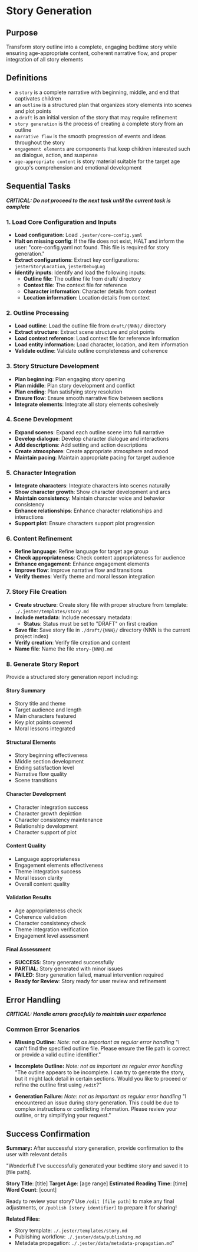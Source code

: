 # Story Generation

## Purpose

Transform story outline into a complete, engaging bedtime story while ensuring age-appropriate content, coherent narrative flow, and proper integration of all story elements

## Definitions

- a `story` is a complete narrative with beginning, middle, and end that captivates children
- an `outline` is a structured plan that organizes story elements into scenes and plot points
- a `draft` is an initial version of the story that may require refinement
- `story generation` is the process of creating a complete story from an outline
- `narrative flow` is the smooth progression of events and ideas throughout the story
- `engagement elements` are components that keep children interested such as dialogue, action, and suspense
- `age-appropriate content` is story material suitable for the target age group's comprehension and emotional development

## Sequential Tasks

***CRITICAL: Do not proceed to the next task until the current task is complete***

### 1. Load Core Configuration and Inputs

- **Load configuration**: Load `.jester/core-config.yaml`
- **Halt on missing config**: If the file does not exist, HALT and inform the user: "core-config.yaml not found. This file is required for story generation."
- **Extract configurations**: Extract key configurations: `jesterStoryLocation`, `jesterDebugLog`
- **Identify inputs**: Identify and load the following inputs:
  - **Outline file**: The outline file from draft/ directory
  - **Context file**: The context file for reference
  - **Character information**: Character details from context
  - **Location information**: Location details from context

### 2. Outline Processing

- **Load outline**: Load the outline file from `draft/{NNN}/` directory
- **Extract structure**: Extract scene structure and plot points
- **Load context reference**: Load context file for reference information
- **Load entity information**: Load character, location, and item information
- **Validate outline**: Validate outline completeness and coherence

### 3. Story Structure Development

- **Plan beginning**: Plan engaging story opening
- **Plan middle**: Plan story development and conflict
- **Plan ending**: Plan satisfying story resolution
- **Ensure flow**: Ensure smooth narrative flow between sections
- **Integrate elements**: Integrate all story elements cohesively

### 4. Scene Development

- **Expand scenes**: Expand each outline scene into full narrative
- **Develop dialogue**: Develop character dialogue and interactions
- **Add descriptions**: Add setting and action descriptions
- **Create atmosphere**: Create appropriate atmosphere and mood
- **Maintain pacing**: Maintain appropriate pacing for target audience

### 5. Character Integration

- **Integrate characters**: Integrate characters into scenes naturally
- **Show character growth**: Show character development and arcs
- **Maintain consistency**: Maintain character voice and behavior consistency
- **Enhance relationships**: Enhance character relationships and interactions
- **Support plot**: Ensure characters support plot progression

### 6. Content Refinement

- **Refine language**: Refine language for target age group
- **Check appropriateness**: Check content appropriateness for audience
- **Enhance engagement**: Enhance engagement elements
- **Improve flow**: Improve narrative flow and transitions
- **Verify themes**: Verify theme and moral lesson integration

### 7. Story File Creation

- **Create structure**: Create story file with proper structure from template: `./.jester/templates/story.md`
- **Include metadata**: Include necessary metadata:
  - **Status**: Status must be set to "DRAFT" on first creation
- **Save file**: Save story file in `./draft/{NNN}/` directory (NNN is the current project index)
- **Verify creation**: Verify file creation and content
- **Name file**: Name the file `story-{NNN}.md`

### 8. Generate Story Report

Provide a structured story generation report including:

#### Story Summary

- Story title and theme
- Target audience and length
- Main characters featured
- Key plot points covered
- Moral lessons integrated

#### Structural Elements

- Story beginning effectiveness
- Middle section development
- Ending satisfaction level
- Narrative flow quality
- Scene transitions

#### Character Development

- Character integration success
- Character growth depiction
- Character consistency maintenance
- Relationship development
- Character support of plot

#### Content Quality

- Language appropriateness
- Engagement elements effectiveness
- Theme integration success
- Moral lesson clarity
- Overall content quality

#### Validation Results

- Age appropriateness check
- Coherence validation
- Character consistency check
- Theme integration verification
- Engagement level assessment

#### Final Assessment

- **SUCCESS**: Story generated successfully
- **PARTIAL**: Story generated with minor issues
- **FAILED**: Story generation failed, manual intervention required
- **Ready for Review**: Story ready for user review and refinement

## Error Handling

***CRITICAL: Handle errors gracefully to maintain user experience***

### Common Error Scenarios

- **Missing Outline:**
  *Note: not as important as regular error handling*
  "I can't find the specified outline file. Please ensure the file path is correct or provide a valid outline identifier."

- **Incomplete Outline:**
  *Note: not as important as regular error handling*
  "The outline appears to be incomplete. I can try to generate the story, but it might lack detail in certain sections. Would you like to proceed or refine the outline first using `/edit`?"

- **Generation Failure:**
  *Note: not as important as regular error handling*
  "I encountered an issue during story generation. This could be due to complex instructions or conflicting information. Please review your outline, or try simplifying your request."

## Success Confirmation

**Summary:** After successful story generation, provide confirmation to the user with relevant details

"Wonderful! I've successfully generated your bedtime story and saved it to [file path].

**Story Title**: [title]
**Target Age**: [age range]
**Estimated Reading Time**: [time]
**Word Count**: [count]

Ready to review your story? Use `/edit [file path]` to make any final adjustments, or `/publish [story identifier]` to prepare it for sharing!

**Related Files:**
- Story template: `./.jester/templates/story.md`
- Publishing workflow: `./.jester/data/publishing.md`
- Metadata propagation: `./.jester/data/metadata-propagation.md`"